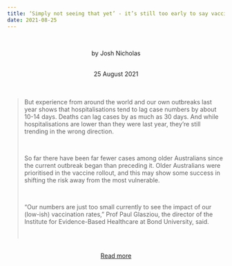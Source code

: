 ```yaml
---
title: ‘Simply not seeing that yet’ - it’s still too early to say vaccines are having an impact in Australia
date: 2021-08-25
---
```


<br><center>by Josh Nicholas</center><br>

<center>25 August 2021</center><br><br>

<blockquote><p>But experience from around the world and our own outbreaks last year shows that hospitalisations tend to lag case numbers by about 10-14 days. Deaths can lag cases by as much as 30 days. And while hospitalisations are lower than they were last year, they’re still trending in the wrong direction.</p><br>

<p>So far there have been far fewer cases among older Australians since the current outbreak began than preceding it. Older Australians were prioritised in the vaccine rollout, and this may show some success in shifting the risk away from the most vulnerable.</p><br>

<p>“Our numbers are just too small currently to see the impact of our (low-ish) vaccination rates,” Prof Paul Glasziou, the director of the Institute for Evidence-Based Healthcare at Bond University, said.</p><br>

</blockquote><br>

<center><a href="https://www.theguardian.com/australia-news/datablog/2021/aug/25/simply-not-seeing-that-yet-its-still-too-early-to-say-vaccines-are-having-an-impact-in-australia">Read more</a></center>